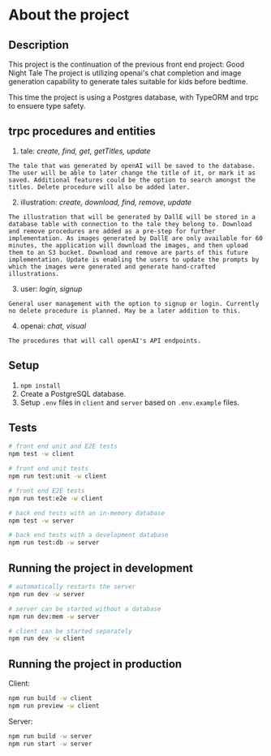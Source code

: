 # About the project

## Description

This project is the continuation of the previous front end project: Good Night Tale
The project is utilizing openai's chat completion and image generation capability to generate tales suitable for kids before bedtime.

This time the project is using a Postgres database, with TypeORM and trpc to ensuere type safety.

## trpc procedures and entities

1. tale: _create, find, get, getTitles, update_

`The tale that was generated by openAI will be saved to the database. The user will be able to later change the title of it, or mark it as saved. Additional features could be the option to search amongst the titles. Delete procedure will also be added later.`

2. illustration: _create, download, find, remove, update_

`The illustration that will be generated by DallE will be stored in a database table with connection to the tale they belong to. Download and remove procedures are added as a pre-step for further implementation. As images generated by DallE are only available for 60 minutes, the application will download the images, and then upload them to an S3 bucket. Download and remove are parts of this future implementation. Update is enabling the users to update the prompts by which the images were generated and generate hand-crafted illustrations.`

3. user: _login, signup_

`General user management with the option to signup or login. Currently no delete procedure is planned. May be a later addition to this.`

4. openai: _chat, visual_

`The procedures that will call openAI's API endpoints.`

## Setup

1. `npm install`
2. Create a PostgreSQL database.
3. Setup `.env` files in `client` and `server` based on `.env.example` files.

## Tests

```bash
# front end unit and E2E tests
npm test -w client

# front end unit tests
npm run test:unit -w client

# front end E2E tests
npm run test:e2e -w client

# back end tests with an in-memory database
npm test -w server

# back end tests with a development database
npm run test:db -w server
```

## Running the project in development

```bash
# automatically restarts the server
npm run dev -w server

# server can be started without a database
npm run dev:mem -w server

# client can be started separately
npm run dev -w client
```

## Running the project in production

Client:

```bash
npm run build -w client
npm run preview -w client
```

Server:

```bash
npm run build -w server
npm run start -w server
```
